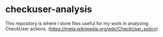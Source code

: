 # checkuser-analysis

This repository is where I store files useful for my work in analyzing CheckUser actions. (https://meta.wikimedia.org/wiki/CheckUser_policy)
